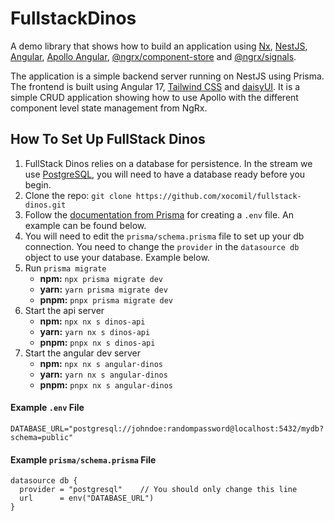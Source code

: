 # FullstackDinos

A demo library that shows how to build an application using [Nx](https://nx.dev/getting-started/intro), [NestJS](https://docs.nestjs.com/), [Angular](https://angular.dev/), [Apollo Angular](https://the-guild.dev/graphql/apollo-angular/docs), [@ngrx/component-store](https://ngrx.io/guide/component-store) and [@ngrx/signals]().

The application is a simple backend server running on NestJS using Prisma. The frontend is built using Angular 17, [Tailwind CSS](https://tailwindcss.com/) and [daisyUI](https://daisyui.com/components/). It is a simple CRUD application showing how to use Apollo with the different component level state management from NgRx.

## How To Set Up FullStack Dinos

1. FullStack Dinos relies on a database for persistence. In the stream we use [PostgreSQL](https://www.postgresql.org/download/), you will need to have a database ready before you begin.
2. Clone the repo: `git clone https://github.com/xocomil/fullstack-dinos.git`
3. Follow the [documentation from Prisma](https://www.prisma.io/docs/getting-started/setup-prisma/add-to-existing-project/relational-databases/connect-your-database-typescript-postgresql) for creating a `.env` file. An example can be found below.
4. You will need to edit the `prisma/schema.prisma` file to set up your db connection. You need to change the `provider` in the `datasource db` object to use your database. Example below.
5. Run `prisma migrate`
   - **npm:** `npx prisma migrate dev`
   - **yarn:** `yarn prisma migrate dev`
   - **pnpm:** `pnpx prisma migrate dev`
6. Start the api server
   - **npm:** `npx nx s dinos-api`
   - **yarn:** `yarn nx s dinos-api`
   - **pnpm:** `pnpx nx s dinos-api`
7. Start the angular dev server
   - **npm:** `npx nx s angular-dinos`
   - **yarn:** `yarn nx s angular-dinos`
   - **pnpm:** `pnpx nx s angular-dinos`

#### Example `.env` File

```dotenv
DATABASE_URL="postgresql://johndoe:randompassword@localhost:5432/mydb?schema=public"
```

#### Example `prisma/schema.prisma` File

```prisma
datasource db {
  provider = "postgresql"    // You should only change this line
  url      = env("DATABASE_URL")
}
```
